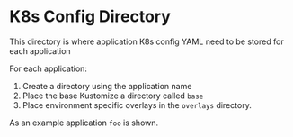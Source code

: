 # K8s Config Directory
This directory is where application K8s config YAML need to be stored for each application

For each application:
   1. Create a directory using the application name
   2. Place the base Kustomize a directory called `base`
   3. Place environment specific overlays in the `overlays` directory.

As an example application `foo` is shown.

